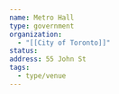 ```yaml
---
name: Metro Hall
type: government
organization:
  - "[[City of Toronto]]"
status:
address: 55 John St
tags:
  - type/venue
---
```

